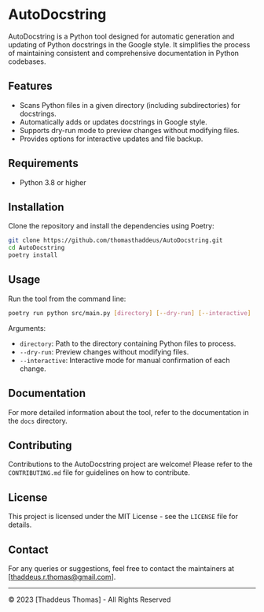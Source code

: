 # AutoDocstring

AutoDocstring is a Python tool designed for automatic generation and updating of Python docstrings in the Google style. It simplifies the process of maintaining consistent and comprehensive documentation in Python codebases.

## Features

- Scans Python files in a given directory (including subdirectories) for docstrings.
- Automatically adds or updates docstrings in Google style.
- Supports dry-run mode to preview changes without modifying files.
- Provides options for interactive updates and file backup.

## Requirements

- Python 3.8 or higher

## Installation

Clone the repository and install the dependencies using Poetry:

```bash
git clone https://github.com/thomasthaddeus/AutoDocstring.git
cd AutoDocstring
poetry install
```

## Usage

Run the tool from the command line:

```bash
poetry run python src/main.py [directory] [--dry-run] [--interactive]
```

Arguments:

- `directory`: Path to the directory containing Python files to process.
- `--dry-run`: Preview changes without modifying files.
- `--interactive`: Interactive mode for manual confirmation of each change.

## Documentation

For more detailed information about the tool, refer to the documentation in the `docs` directory.

## Contributing

Contributions to the AutoDocstring project are welcome! Please refer to the `CONTRIBUTING.md` file for guidelines on how to contribute.

## License

This project is licensed under the MIT License - see the `LICENSE` file for details.

## Contact

For any queries or suggestions, feel free to contact the maintainers at [thaddeus.r.thomas@gmail.com].

---

© 2023 [Thaddeus Thomas] - All Rights Reserved
